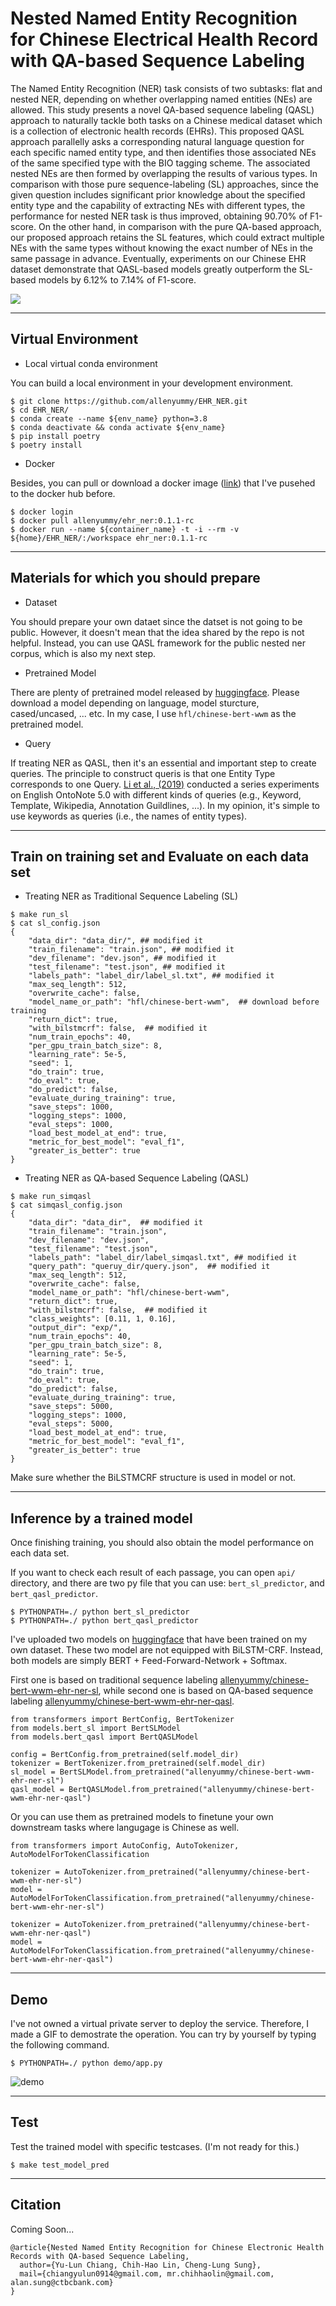 # Nested Named Entity Recognition for Chinese Electrical Health Record with QA-based Sequence Labeling
The Named Entity Recognition (NER) task consists of two subtasks: flat and nested NER, depending on whether overlapping named entities (NEs) are allowed. This study presents a novel QA-based sequence labeling (QASL) approach to naturally tackle both tasks on a Chinese medical dataset which is a collection of electronic health records (EHRs). This proposed QASL approach parallelly asks a corresponding natural language question for each specific named entity type, and then identifies those associated NEs of the same specified type with the BIO tagging scheme. The associated nested NEs are then formed by overlapping the results of various types. In comparison with those pure sequence-labeling (SL) approaches, since the given question includes significant prior knowledge about the specified entity type and the capability of extracting NEs with different types, the performance for nested NER task is thus improved, obtaining 90.70\% of F1-score. On the other hand, in comparison with the pure QA-based approach, our proposed approach retains the SL features, which could extract multiple NEs with the same types without knowing the exact number of NEs in the same passage in advance. Eventually, experiments on our Chinese EHR dataset demonstrate that QASL-based models greatly outperform the SL-based models by 6.12\% to 7.14\% of F1-score.

![](https://github.com/allenyummy/EHR_NER/blob/8d6ce78a8ee212a903f717b6f7b2fd0d0f949e7c/demo/Fig.1%20Example%20(V1.2).png)

---
## Virtual Environment
+ Local virtual conda environment

You can build a local environment in your development environment.
```
$ git clone https://github.com/allenyummy/EHR_NER.git
$ cd EHR_NER/
$ conda create --name ${env_name} python=3.8
$ conda deactivate && conda activate ${env_name}
$ pip install poetry
$ poetry install
```

+ Docker

Besides, you can pull or download a docker image ([link](https://hub.docker.com/repository/docker/allenyummy/ehr_ner)) that I've pusehed to the docker hub before.
```
$ docker login
$ docker pull allenyummy/ehr_ner:0.1.1-rc
$ docker run --name ${container_name} -t -i --rm -v ${home}/EHR_NER/:/workspace ehr_ner:0.1.1-rc
```

---
## Materials for which you should prepare
+ Dataset

You should prepare your own dataet since the datset is not going to be public. However, it doesn't mean that the idea shared by the repo is not helpful. Instead, you can use QASL framework for the public nested ner corpus, which is also my next step.

+ Pretrained Model

There are plenty of pretrained model released by [huggingface](https://huggingface.co/models). Please download a model depending on language, model sturcture, cased/uncased, ... etc. In my case, I use `hfl/chinese-bert-wwm` as the pretrained model.

+ Query

If treating NER as QASL, then it's an essential and important step to create queries. The principle to construct queris is that one Entity Type corresponds to one Query. [Li et al., (2019)](https://arxiv.org/pdf/1910.11476.pdf) conducted a series experiments on English OntoNote 5.0 with different kinds of queries (e.g., Keyword, Template, Wikipedia, Annotation Guildlines, ...). In my opinion, it's simple to use keywords as queries (i.e., the names of entity types).

---
## Train on training set and Evaluate on each data set
+ Treating NER as Traditional Sequence Labeling (SL)
```
$ make run_sl
$ cat sl_config.json
{
    "data_dir": "data_dir/", ## modified it
    "train_filename": "train.json", ## modified it
    "dev_filename": "dev.json", ## modified it
    "test_filename": "test.json", ## modified it
    "labels_path": "label_dir/label_sl.txt", ## modified it
    "max_seq_length": 512,
    "overwrite_cache": false,
    "model_name_or_path": "hfl/chinese-bert-wwm",  ## download before training
    "return_dict": true,
    "with_bilstmcrf": false,  ## modified it
    "num_train_epochs": 40,
    "per_gpu_train_batch_size": 8,
    "learning_rate": 5e-5,
    "seed": 1,
    "do_train": true,
    "do_eval": true,
    "do_predict": false,
    "evaluate_during_training": true,
    "save_steps": 1000,
    "logging_steps": 1000,
    "eval_steps": 1000,
    "load_best_model_at_end": true,
    "metric_for_best_model": "eval_f1",
    "greater_is_better": true
}
```
+ Treating NER as QA-based Sequence Labeling (QASL)
```
$ make run_simqasl
$ cat simqasl_config.json
{
    "data_dir": "data_dir",  ## modified it
    "train_filename": "train.json",
    "dev_filename": "dev.json",
    "test_filename": "test.json",
    "labels_path": "label_dir/label_simqasl.txt", ## modified it
    "query_path": "queruy_dir/query.json",  ## modified it
    "max_seq_length": 512,
    "overwrite_cache": false,
    "model_name_or_path": "hfl/chinese-bert-wwm",
    "return_dict": true,
    "with_bilstmcrf": false,  ## modified it
    "class_weights": [0.11, 1, 0.16],
    "output_dir": "exp/",
    "num_train_epochs": 40,
    "per_gpu_train_batch_size": 8,
    "learning_rate": 5e-5,
    "seed": 1,
    "do_train": true,
    "do_eval": true,
    "do_predict": false,
    "evaluate_during_training": true,
    "save_steps": 5000,
    "logging_steps": 1000,
    "eval_steps": 5000,
    "load_best_model_at_end": true,
    "metric_for_best_model": "eval_f1",
    "greater_is_better": true
}
```
Make sure whether the BiLSTMCRF structure is used in model or not. 

---
## Inference by a trained model
Once finishing training, you should also obtain the model performance on each data set.

If you want to check each result of each passage, you can open `api/` directory, and there are two py file that you can use: `bert_sl_predictor`, and `bert_qasl_predictor`.

```
$ PYTHONPATH=./ python bert_sl_predictor
$ PYTHONPATH=./ python bert_qasl_predictor
```

I've uploaded two models on [huggingface](https://huggingface.co/models) that have been trained on my own dataset. These two model are not equipped with BiLSTM-CRF. Instead, both models are simply BERT + Feed-Forward-Network + Softmax.

First one is based on traditional sequence labeling [allenyummy/chinese-bert-wwm-ehr-ner-sl](https://huggingface.co/allenyummy/chinese-bert-wwm-ehr-ner-sl), while second one is based on QA-based sequence labeling [allenyummy/chinese-bert-wwm-ehr-ner-qasl](https://huggingface.co/allenyummy/chinese-bert-wwm-ehr-ner-qasl).
```
from transformers import BertConfig, BertTokenizer
from models.bert_sl import BertSLModel
from models.bert_qasl import BertQASLModel

config = BertConfig.from_pretrained(self.model_dir)
tokenizer = BertTokenizer.from_pretrained(self.model_dir)
sl_model = BertSLModel.from_pretrained("allenyummy/chinese-bert-wwm-ehr-ner-sl")
qasl_model = BertQASLModel.from_pretrained("allenyummy/chinese-bert-wwm-ehr-ner-qasl")
```

Or you can use them as pretrained models to finetune your own downstream tasks where langugage is Chinese as well.
```
from transformers import AutoConfig, AutoTokenizer, AutoModelForTokenClassification  

tokenizer = AutoTokenizer.from_pretrained("allenyummy/chinese-bert-wwm-ehr-ner-sl")  
model = AutoModelForTokenClassification.from_pretrained("allenyummy/chinese-bert-wwm-ehr-ner-sl") 

tokenizer = AutoTokenizer.from_pretrained("allenyummy/chinese-bert-wwm-ehr-ner-qasl")  
model = AutoModelForTokenClassification.from_pretrained("allenyummy/chinese-bert-wwm-ehr-ner-qasl") 

```
---
## Demo
I've not owned a virtual private server to deploy the service. Therefore, I made a GIF to demostrate the operation.
You can try by yourself by typing the following command.
```
$ PYTHONPATH=./ python demo/app.py
```

![demo](https://user-images.githubusercontent.com/36063123/114145365-e4c8ec00-9948-11eb-920a-86f5aff462a0.gif)

---
## Test
Test the trained model with specific testcases.
(I'm not ready for this.)
```
$ make test_model_pred
```

---
## Citation
Coming Soon...
```
@article{Nested Named Entity Recognition for Chinese Electronic Health Records with QA-based Sequence Labeling,
  author={Yu-Lun Chiang, Chih-Hao Lin, Cheng-Lung Sung},
  mail={chiangyulun0914@gmail.com, mr.chihhaolin@gmail.com, alan.sung@ctbcbank.com}
}
```
